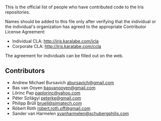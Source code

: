 This is the official list of people who have contributed code to the Iris repositories.

Names should be added to this file only after verifying that the individual or the individual's organization has agreed to the appropriate Contributor License Agreement:

 - Individual CLA: http://iris.karalabe.com/icla
 - Corporate CLA: http://iris.karalabe.com/ccla

The agreement for individuals can be filled out on the web.

  Contributors
----------------

 - Andrew Michael Bursavich <abursavich@gmail.com>
 - Bas van Ooyen <basvanooyen@gmail.com>
 - Lőrinc Pap <paplorinc@yahoo.com>
 - Péter Szilágyi <peterke@gmail.com>
 - Philipp Brüll <bruell@simiatech.com>
 - Róbert Róth <robert.roth.off@gmail.com>
 - Sander van Harmelen <svanharmelen@schubergphilis.com>
